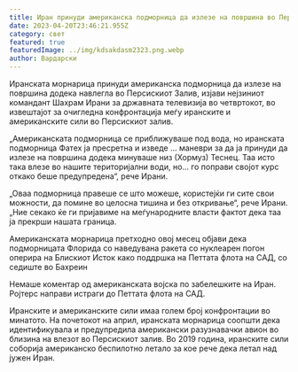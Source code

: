 ```yaml
---
title: Иран принуди американска подморница да излезе на површина во Персискиот залив
date: 2023-04-20T23:46:21.955Z
category: свет
featured: true
featuredImage: ../img/kdsakdasm2323.png.webp
author: Вардарски
---
```


Иранската морнарица принуди американска подморница да излезе на површина додека навлегла во Персискиот Залив, изјави нејзиниот командант Шахрам Ирани за државната телевизија во четвртокот, во извештајот за очигледна конфронтација меѓу иранските и американските сили во Персискиот залив.

„Американската подморница се приближуваше под вода, но иранската подморница Фатех ја пресретна и изведе ... маневри за да ја принуди да излезе на површина додека минуваше низ (Хормуз) Теснец. Таа исто така влезе во нашите територијални води, но... го поправи својот курс откако беше предупредена“, рече Ирани.

„Оваа подморница правеше се што можеше, користејќи ги сите свои можности, да помине во целосна тишина и без откривање“, рече Ирани. „Ние секако ќе ги пријавиме на меѓународните власти фактот дека таа ја прекрши нашата граница.

Американската морнарица претходно овој месец објави дека подморницата Флорида со наведувана ракета со нуклеарен погон оперира на Блискиот Исток како поддршка на Петтата флота на САД, со седиште во Бахреин

Немаше коментар од американската војска по забелешките на Иран. Ројтерс направи истраги до Петтата флота на САД.

Иранските и американските сили имаа голем број конфронтации во минатото. На почетокот на април, иранската морнарица соопшти дека идентификувала и предупредила американски разузнавачки авион во близина на влезот во Персискиот залив. Во 2019 година, иранските сили соборија американско беспилотно летало за кое рече дека летал над јужен Иран.
